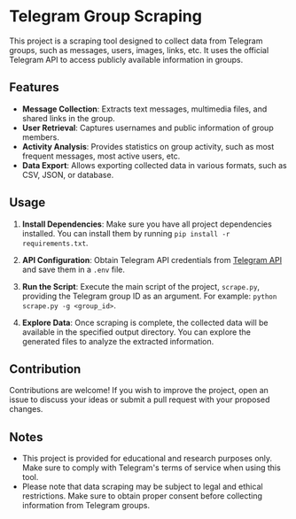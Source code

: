 # Telegram Group Scraping

This project is a scraping tool designed to collect data from Telegram groups, such as messages, users, images, links, etc. It uses the official Telegram API to access publicly available information in groups.

## Features

- **Message Collection**: Extracts text messages, multimedia files, and shared links in the group.
- **User Retrieval**: Captures usernames and public information of group members.
- **Activity Analysis**: Provides statistics on group activity, such as most frequent messages, most active users, etc.
- **Data Export**: Allows exporting collected data in various formats, such as CSV, JSON, or database.

## Usage

1. **Install Dependencies**: Make sure you have all project dependencies installed. You can install them by running `pip install -r requirements.txt`.

2. **API Configuration**: Obtain Telegram API credentials from [Telegram API](https://core.telegram.org/api/obtaining_api_id) and save them in a `.env` file.

3. **Run the Script**: Execute the main script of the project, `scrape.py`, providing the Telegram group ID as an argument. For example: `python scrape.py -g <group_id>`.

4. **Explore Data**: Once scraping is complete, the collected data will be available in the specified output directory. You can explore the generated files to analyze the extracted information.

## Contribution

Contributions are welcome! If you wish to improve the project, open an issue to discuss your ideas or submit a pull request with your proposed changes.

## Notes

- This project is provided for educational and research purposes only. Make sure to comply with Telegram's terms of service when using this tool.
- Please note that data scraping may be subject to legal and ethical restrictions. Make sure to obtain proper consent before collecting information from Telegram groups.
